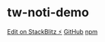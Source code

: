 # tw-noti-demo

[Edit on StackBlitz ⚡️](https://stackblitz.com/edit/tw-noti-demo)
[GitHub](https://github.com/jharris711/tw-noti)
[npm](https://www.npmjs.com/package/tw-noti)
